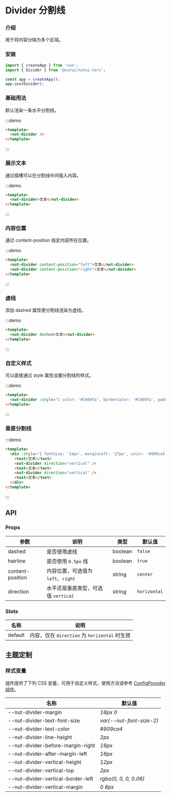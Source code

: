 # Divider 分割线

### 介绍

用于将内容分隔为多个区域。

### 安装

```javascript
import { createApp } from 'vue';
import { Divider } from '@nutui/nutui-taro';

const app = createApp();
app.use(Divider);
```

### 基础用法

默认渲染一条水平分割线。

:::demo

```html
<template>
  <nut-divider />
</template>
```

:::

### 展示文本

通过插槽可以在分割线中间插入内容。

:::demo

```html
<template>
  <nut-divider>文本</nut-divider>
</template>
```

:::

### 内容位置

通过 content-position 指定内容所在位置。

:::demo

```html
<template>
  <nut-divider content-position="left">文本</nut-divider>
  <nut-divider content-position="right">文本</nut-divider>
</template>
```

:::

### 虚线

添加 dashed 属性使分割线渲染为虚线。

:::demo

```html
<template>
  <nut-divider dashed>文本</nut-divider>
</template>
```

:::

### 自定义样式

可以直接通过 style 属性设置分割线的样式。

:::demo

```html
<template>
  <nut-divider :style="{ color: '#1989fa', borderColor: '#1989fa', padding: '0 16px' }">文本</nut-divider>
</template>
```

:::

### 垂直分割线

:::demo

```html
<template>
  <div :style="{ fontSize: '14px', marginLeft: '27px', color: '#909ca4' }">
    <text>文本</text>
    <nut-divider direction="vertical" />
    <text>文本</text>
    <nut-divider direction="vertical" />
    <text>文本</text>
  </div>
</template>
```

:::

## API

### Props

| 参数             | 说明                                | 类型    | 默认值       |
| ---------------- | ----------------------------------- | ------- | ------------ |
| dashed           | 是否使用虚线                        | boolean | `false`      |
| hairline         | 是否使用 `0.5px` 线                 | boolean | `true`       |
| content-position | 内容位置，可选值为 `left`、`right`  | string  | `center`     |
| direction        | 水平还是垂直类型，可选值 `vertical` | string  | `horizontal` |

### Slots

| 名称    | 说明                                          |
| ------- | --------------------------------------------- |
| default | 内容，仅在 `direction` 为 `horizontal` 时生效 |

## 主题定制

### 样式变量

组件提供了下列 CSS 变量，可用于自定义样式，使用方法请参考 [ConfigProvider 组件](#/zh-CN/component/configprovider)。

| 名称                               | 默认值                   |
| ---------------------------------- | ------------------------ |
| --nut-divider-margin               | _16px 0_                 |
| --nut-divider-text-font-size       | _var(--nut-font-size-2)_ |
| --nut-divider-text-color           | _#909ca4_                |
| --nut-divider-line-height          | _2px_                    |
| --nut-divider-before-margin-right  | _16px_                   |
| --nut-divider-after-margin-left    | _16px_                   |
| --nut-divider-vertical-height      | _12px_                   |
| --nut-divider-vertical-top         | _2px_                    |
| --nut-divider-vertical-border-left | _rgba(0, 0, 0, 0.06)_    |
| --nut-divider-vertical-margin      | _0 8px_                  |
